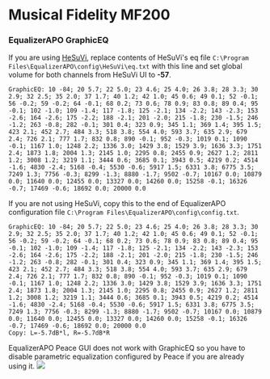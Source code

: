# Musical Fidelity MF200
### EqualizerAPO GraphicEQ
If you are using [HeSuVi](https://sourceforge.net/projects/hesuvi/), replace contents of HeSuVi's eq file `C:\Program Files\EqualizerAPO\config\HeSuVi\eq.txt` with this line and set global volume for both channels from HeSuVi UI to **-57**.
```
GraphicEQ: 10 -84; 20 5.7; 22 5.0; 23 4.6; 25 4.0; 26 3.8; 28 3.3; 30 2.9; 32 2.5; 35 2.0; 37 1.7; 40 1.2; 42 1.0; 45 0.6; 49 0.1; 52 -0.1; 56 -0.2; 59 -0.2; 64 -0.1; 68 0.2; 73 0.6; 78 0.9; 83 0.8; 89 0.4; 95 -0.1; 102 -1.0; 109 -1.4; 117 -1.8; 125 -2.1; 134 -2.2; 143 -2.3; 153 -2.6; 164 -2.6; 175 -2.2; 188 -2.1; 201 -2.0; 215 -1.8; 230 -1.5; 246 -1.2; 263 -0.8; 282 -0.1; 301 0.4; 323 0.9; 345 1.1; 369 1.4; 395 1.5; 423 2.1; 452 2.7; 484 3.3; 518 3.8; 554 4.0; 593 3.7; 635 2.9; 679 2.4; 726 2.1; 777 1.7; 832 0.8; 890 -0.1; 952 -0.3; 1019 0.1; 1090 -0.1; 1167 1.0; 1248 2.2; 1336 3.0; 1429 3.8; 1529 3.9; 1636 3.3; 1751 2.4; 1873 1.8; 2004 1.3; 2145 1.0; 2295 0.8; 2455 0.9; 2627 1.2; 2811 1.2; 3008 1.2; 3219 1.1; 3444 0.6; 3685 0.1; 3943 0.5; 4219 0.2; 4514 -1.6; 4830 -2.4; 5168 -0.4; 5530 -0.6; 5917 1.5; 6331 3.8; 6775 3.5; 7249 1.3; 7756 -0.3; 8299 -1.3; 8880 -1.7; 9502 -0.7; 10167 0.0; 10879 0.0; 11640 0.0; 12455 0.0; 13327 0.0; 14260 0.0; 15258 -0.1; 16326 -0.7; 17469 -0.6; 18692 0.0; 20000 0.0
```
If you are not using HeSuVi, copy this to the end of EqualizerAPO configuration file `C:\Program Files\EqualizerAPO\config\config.txt`.
```
GraphicEQ: 10 -84; 20 5.7; 22 5.0; 23 4.6; 25 4.0; 26 3.8; 28 3.3; 30 2.9; 32 2.5; 35 2.0; 37 1.7; 40 1.2; 42 1.0; 45 0.6; 49 0.1; 52 -0.1; 56 -0.2; 59 -0.2; 64 -0.1; 68 0.2; 73 0.6; 78 0.9; 83 0.8; 89 0.4; 95 -0.1; 102 -1.0; 109 -1.4; 117 -1.8; 125 -2.1; 134 -2.2; 143 -2.3; 153 -2.6; 164 -2.6; 175 -2.2; 188 -2.1; 201 -2.0; 215 -1.8; 230 -1.5; 246 -1.2; 263 -0.8; 282 -0.1; 301 0.4; 323 0.9; 345 1.1; 369 1.4; 395 1.5; 423 2.1; 452 2.7; 484 3.3; 518 3.8; 554 4.0; 593 3.7; 635 2.9; 679 2.4; 726 2.1; 777 1.7; 832 0.8; 890 -0.1; 952 -0.3; 1019 0.1; 1090 -0.1; 1167 1.0; 1248 2.2; 1336 3.0; 1429 3.8; 1529 3.9; 1636 3.3; 1751 2.4; 1873 1.8; 2004 1.3; 2145 1.0; 2295 0.8; 2455 0.9; 2627 1.2; 2811 1.2; 3008 1.2; 3219 1.1; 3444 0.6; 3685 0.1; 3943 0.5; 4219 0.2; 4514 -1.6; 4830 -2.4; 5168 -0.4; 5530 -0.6; 5917 1.5; 6331 3.8; 6775 3.5; 7249 1.3; 7756 -0.3; 8299 -1.3; 8880 -1.7; 9502 -0.7; 10167 0.0; 10879 0.0; 11640 0.0; 12455 0.0; 13327 0.0; 14260 0.0; 15258 -0.1; 16326 -0.7; 17469 -0.6; 18692 0.0; 20000 0.0
Copy: L=-5.7dB*l, R=-5.7dB*R
```
EqualizerAPO Peace GUI does not work with GraphicEQ so you have to disable parametric equalization configured by Peace if you are already using it.
![](https://raw.githubusercontent.com/jaakkopasanen/AutoEq/master/results/Sonoma%20Model%20One/innerfidelity/onear/Musical%20Fidelity%20MF200/Musical%20Fidelity%20MF200.png)
